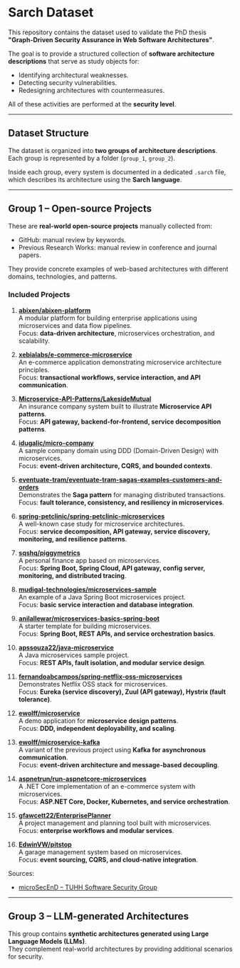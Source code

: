 # Sarch Dataset

This repository contains the dataset used to validate the PhD thesis **"Graph-Driven Security Assurance in Web Software Architectures"**.

The goal is to provide a structured collection of **software architecture descriptions** that serve as study objects for:  

- Identifying architectural weaknesses.
- Detecting security vulnerabilities.  
- Redesigning architectures with countermeasures.  

All of these activities are performed at the **security level**.  

---

## Dataset Structure  

The dataset is organized into **two groups of architecture descriptions**.  
Each group is represented by a folder (`group_1`, `group_2`).  

Inside each group, every system is documented in a dedicated `.sarch` file, which describes its architecture using the **Sarch language**.  

---

## Group 1 – Open-source Projects  

These are **real-world open-source projects** manually collected from:

* GitHub: manual review by keywords.
* Previous Research Works: manual review in conference and journal papers.

They provide concrete examples of web-based architectures with different domains, technologies, and patterns.

### Included Projects  

1. **[abixen/abixen-platform](https://github.com/abixen/abixen-platform)**  
  A modular platform for building enterprise applications using microservices and data flow pipelines.  
  Focus: **data-driven architecture**, microservices orchestration, and scalability.  

2. **[xebialabs/e-commerce-microservice](https://github.com/xebialabs/e-commerce-microservice)**  
  An e-commerce application demonstrating microservice architecture principles.  
  Focus: **transactional workflows, service interaction, and API communication**.  

3. **[Microservice-API-Patterns/LakesideMutual](https://github.com/Microservice-API-Patterns/LakesideMutual)**  
  An insurance company system built to illustrate **Microservice API patterns**.  
  Focus: **API gateway, backend-for-frontend, service decomposition patterns**.  

4. **[idugalic/micro-company](https://github.com/idugalic/micro-company)**  
  A sample company domain using DDD (Domain-Driven Design) with microservices.  
  Focus: **event-driven architecture, CQRS, and bounded contexts**.  

5. **[eventuate-tram/eventuate-tram-sagas-examples-customers-and-orders](https://github.com/eventuate-tram/eventuate-tram-sagas-examples-customers-and-orders)**  
  Demonstrates the **Saga pattern** for managing distributed transactions.  
  Focus: **fault tolerance, consistency, and resiliency in microservices**.  

6. **[spring-petclinic/spring-petclinic-microservices](https://github.com/spring-petclinic/spring-petclinic-microservices)**  
  A well-known case study for microservice architectures.  
  Focus: **service decomposition, API gateway, service discovery, monitoring, and resilience patterns**.  

7. **[sqshq/piggymetrics](https://github.com/sqshq/piggymetrics)**  
  A personal finance app based on microservices.  
  Focus: **Spring Boot, Spring Cloud, API gateway, config server, monitoring, and distributed tracing**.  

8. **[mudigal-technologies/microservices-sample](https://github.com/mudigal-technologies/microservices-sample)**  
  An example of a Java Spring Boot microservices project.  
  Focus: **basic service interaction and database integration**.  

9. **[anilallewar/microservices-basics-spring-boot](https://github.com/anilallewar/microservices-basics-spring-boot)**  
  A starter template for building microservices.  
  Focus: **Spring Boot, REST APIs, and service orchestration basics**.  

10. **[apssouza22/java-microservice](https://github.com/apssouza22/java-microservice)**  
  A Java microservices sample project.  
  Focus: **REST APIs, fault isolation, and modular service design**.  

11. **[fernandoabcampos/spring-netflix-oss-microservices](https://github.com/fernandoabcampos/spring-netflix-oss-microservices)**  
  Demonstrates Netflix OSS stack for microservices.  
  Focus: **Eureka (service discovery), Zuul (API gateway), Hystrix (fault tolerance)**.  

12. **[ewolff/microservice](https://github.com/ewolff/microservice)**  
  A demo application for **microservice design patterns**.  
  Focus: **DDD, independent deployability, and scaling**.  

13. **[ewolff/microservice-kafka](https://github.com/ewolff/microservice-kafka)**  
  A variant of the previous project using **Kafka for asynchronous communication**.  
  Focus: **event-driven architecture and message-based decoupling**.  

14. **[aspnetrun/run-aspnetcore-microservices](https://github.com/aspnetrun/run-aspnetcore-microservices)**  
  A .NET Core implementation of an e-commerce system with microservices.  
  Focus: **ASP.NET Core, Docker, Kubernetes, and service orchestration**.  

15. **[gfawcett22/EnterprisePlanner](https://github.com/gfawcett22/EnterprisePlanner)**  
  A project management and planning tool built with microservices.  
  Focus: **enterprise workflows and modular services**.  

16. **[EdwinVW/pitstop](https://github.com/EdwinVW/pitstop)**  
  A garage management system based on microservices.  
  Focus: **event sourcing, CQRS, and cloud-native integration**. 

Sources:

* [microSecEnD – TUHH Software Security Group](https://tuhh-softsec.github.io/microSecEnD/models.html)
---

## Group 3 – LLM-generated Architectures  

This group contains **synthetic architectures generated using Large Language Models (LLMs)**.  
They complement real-world architectures by providing additional scenarios for security.

